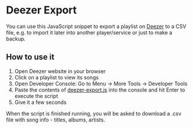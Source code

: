 # Deezer Export

You can use this JavaScript snippet to export a playlist on 
[Deezer](https://www.deezer.com/) to a CSV file, e.g. to import it later into
another player/service or just to make a backup.

## How to use it

1. Open Deezer website in your browser
2. Click on a playlist to view its songs
3. Open Developer Console: Go to Menu -> More Tools -> Developer Tools
4. Paste the contents of [deezer-export.js](deezer-export.js) into the console
   and hit Enter to execute the script
5. Give it a few seconds

When the script is finished running, you will be asked to download a .csv file
with song info - titles, albums, artists.
